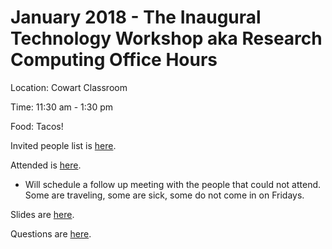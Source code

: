 # January 2018 - The Inaugural Technology Workshop aka Research Computing Office Hours

Location: Cowart Classroom

Time: 11:30 am - 1:30 pm

Food: Tacos!

Invited people list is [here]().

Attended is [here]().

* Will schedule a follow up meeting with the people that could not attend. Some are traveling, some are sick, some do not come in on Fridays.

Slides are [here]().

Questions are [here]().
